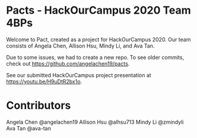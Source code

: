 # Pacts - HackOurCampus 2020 Team 4BPs
Welcome to Pact, created as a project for HackOurCampus 2020. Our team consists of Angela Chen, Allison Hsu, Mindy Li, and Ava Tan.

Due to some issues, we had to create a new repo. To see older commits, check out https://github.com/angelachen19/pacts.

See our submitted HackOurCampus project presentation at https://youtu.be/H9uDtR2bx1o.

# Contributors
Angela Chen @angelachen19
Allison Hsu @alhsu713
Mindy Li @zmindyli
Ava Tan @ava-tan
